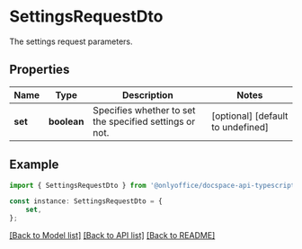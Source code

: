 # SettingsRequestDto

The settings request parameters.

## Properties

Name | Type | Description | Notes
------------ | ------------- | ------------- | -------------
**set** | **boolean** | Specifies whether to set the specified settings or not. | [optional] [default to undefined]

## Example

```typescript
import { SettingsRequestDto } from '@onlyoffice/docspace-api-typescript';

const instance: SettingsRequestDto = {
    set,
};
```

[[Back to Model list]](../README.md#documentation-for-models) [[Back to API list]](../README.md#documentation-for-api-endpoints) [[Back to README]](../README.md)
